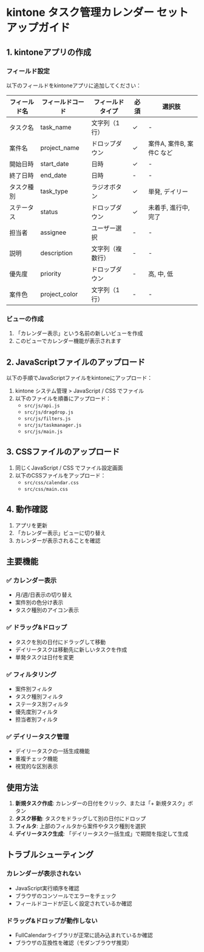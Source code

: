 # kintone タスク管理カレンダー セットアップガイド

## 1. kintoneアプリの作成

### フィールド設定
以下のフィールドをkintoneアプリに追加してください：

| フィールド名 | フィールドコード | フィールドタイプ | 必須 | 選択肢 |
|------------|----------------|------------------|------|--------|
| タスク名 | task_name | 文字列（1行） | ✓ | - |
| 案件名 | project_name | ドロップダウン | ✓ | 案件A, 案件B, 案件C など |
| 開始日時 | start_date | 日時 | ✓ | - |
| 終了日時 | end_date | 日時 | - | - |
| タスク種別 | task_type | ラジオボタン | ✓ | 単発, デイリー |
| ステータス | status | ドロップダウン | ✓ | 未着手, 進行中, 完了 |
| 担当者 | assignee | ユーザー選択 | - | - |
| 説明 | description | 文字列（複数行） | - | - |
| 優先度 | priority | ドロップダウン | - | 高, 中, 低 |
| 案件色 | project_color | 文字列（1行） | - | - |

### ビューの作成
1. 「カレンダー表示」という名前の新しいビューを作成
2. このビューでカレンダー機能が表示されます

## 2. JavaScriptファイルのアップロード

以下の手順でJavaScriptファイルをkintoneにアップロード：

1. kintone システム管理 > JavaScript / CSS でファイル
2. 以下のファイルを順番にアップロード：
   - `src/js/api.js`
   - `src/js/dragdrop.js` 
   - `src/js/filters.js`
   - `src/js/taskmanager.js`
   - `src/js/main.js`

## 3. CSSファイルのアップロード

1. 同じくJavaScript / CSS でファイル設定画面
2. 以下のCSSファイルをアップロード：
   - `src/css/calendar.css`
   - `src/css/main.css`

## 4. 動作確認

1. アプリを更新
2. 「カレンダー表示」ビューに切り替え
3. カレンダーが表示されることを確認

## 主要機能

### ✅ カレンダー表示
- 月/週/日表示の切り替え
- 案件別の色分け表示
- タスク種別のアイコン表示

### ✅ ドラッグ&ドロップ
- タスクを別の日付にドラッグして移動
- デイリータスクは移動先に新しいタスクを作成
- 単発タスクは日付を変更

### ✅ フィルタリング
- 案件別フィルタ
- タスク種別フィルタ  
- ステータス別フィルタ
- 優先度別フィルタ
- 担当者別フィルタ

### ✅ デイリータスク管理
- デイリータスクの一括生成機能
- 重複チェック機能
- 視覚的な区別表示

## 使用方法

1. **新規タスク作成**: カレンダーの日付をクリック、または「+ 新規タスク」ボタン
2. **タスク移動**: タスクをドラッグして別の日付にドロップ
3. **フィルタ**: 上部のフィルタから案件やタスク種別を選択
4. **デイリータスク生成**: 「デイリータスク一括生成」で期間を指定して生成

## トラブルシューティング

### カレンダーが表示されない
- JavaScript実行順序を確認
- ブラウザのコンソールでエラーをチェック
- フィールドコードが正しく設定されているか確認

### ドラッグ&ドロップが動作しない
- FullCalendarライブラリが正常に読み込まれているか確認
- ブラウザの互換性を確認（モダンブラウザ推奨）